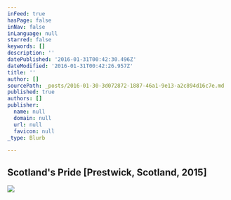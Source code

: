 ```yaml
---
inFeed: true
hasPage: false
inNav: false
inLanguage: null
starred: false
keywords: []
description: ''
datePublished: '2016-01-31T00:42:30.496Z'
dateModified: '2016-01-31T00:42:26.957Z'
title: ''
author: []
sourcePath: _posts/2016-01-30-3d072872-1887-46a1-9e13-a2c894d16c7e.md
published: true
authors: []
publisher:
  name: null
  domain: null
  url: null
  favicon: null
_type: Blurb

---
```

## Scotland's Pride \[Prestwick, Scotland, 2015\]
![](https://the-grid-user-content.s3-us-west-2.amazonaws.com/1967f09a-e497-4bc5-bc30-4db0eff70630.JPG)